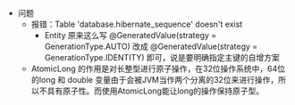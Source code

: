 - 问题
  - 报错：Table 'database.hibernate_sequence' doesn't exist
    - Entity 原来这么写 @GeneratedValue(strategy = GenerationType.AUTO) 改成 @GeneratedValue(strategy = GenerationType.IDENTITY) 即可，说是要明确指定主键的自增方案
  - AtomicLong 的作用是对长整型进行原子操作，在32位操作系统中，64位的long 和 double 变量由于会被JVM当作两个分离的32位来进行操作，所以不具有原子性。而使用AtomicLong能让long的操作保持原子型。